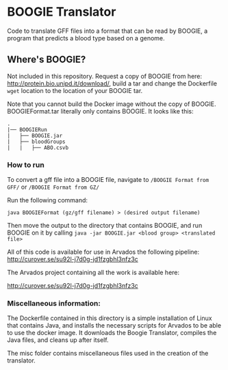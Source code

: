 # BOOGIE Translator

Code to translate GFF files into a format that can be read by BOOGIE, a program that predicts a blood type based on a genome.

## Where's BOOGIE?

Not included in this repository. Request a copy of BOOGIE from here: http://protein.bio.unipd.it/download/, build a tar and change the Dockerfile `wget` location to the location of your BOOGIE tar.

Note that you cannot build the Docker image without the copy of BOOGIE. BOOGIEFormat.tar literally only contains BOOGIE. It looks like this:

`.`  
`|── BOOGIERun`  
`|   ├── BOOGIE.jar`  
`|   ├── bloodGroups`  
`|   |   ├── ABO.csvb`  


### How to run

To convert a gff file into a BOOGIE file, navigate to `/BOOGIE Format from GFF/` or `/BOOGIE Format from GZ/`

Run the following command:

`java BOOGIEFormat (gz/gff filename) > (desired output filename)`

Then move the output to the directory that contains BOOGIE, and run BOOGIE on it by calling `java -jar BOOGIE.jar <blood group> <translated file>`

All of this code is available for use in Arvados the following pipeline: http://curover.se/su92l-j7d0g-jd1fzgbhl3nfz3c

The Arvados project containing all the work is available here:

http://curover.se/su92l-j7d0g-jd1fzgbhl3nfz3c

### Miscellaneous information:

The Dockerfile contained in this directory is a simple installation of Linux that contains Java, and installs the necessary scripts for Arvados to be able to use the docker image. It downloads the Boogie Translator, compiles the Java files, and cleans up after itself.

The misc folder contains miscellaneous files used in the creation of the translator.
